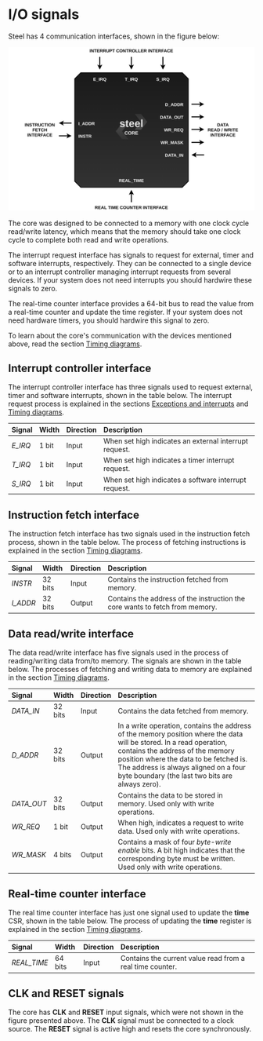 # I/O signals

Steel has 4 communication interfaces, shown in the figure below:

![Steel IO](images/steel-interface.png)

The core was designed to be connected to a memory with one clock cycle read/write latency, which means that the memory should take one clock cycle to complete both read and write operations.

The interrupt request interface has signals to request for external, timer and software interrupts, respectively. They can be connected to a single device or to an interrupt controller managing interrupt requests from several devices. If your system does not need interrupts you should hardwire these signals to zero.

The real-time counter interface provides a 64-bit bus to read the value from a real-time counter and update the time register. If your system does not need hardware timers, you should hardwire this signal to zero.

To learn about the core's communication with the devices mentioned above, read the section [Timing diagrams](timing.md).

## Interrupt controller interface

The interrupt controller interface has three signals used to request external, timer and software interrupts, shown in the table below. The interrupt request process is explained in the sections [Exceptions and interrupts](traps.md) and [Timing diagrams](timing.md#interrupt-request).

| **Signal**         | **Width**  | **Direction**  | **Description**                                                                                                                                                                        |
| :----------------- | :--------- | :------------- | :------------------------------------------------------------------------------------------------------------------------------------------------------------------------------------- |
| *E_IRQ*           | 1 bit      | Input          | When set high indicates an external interrupt request.                                                                                                                                     |
| *T_IRQ*           | 1 bit      | Input          | When set high indicates a timer interrupt request.                                                                                                                                         |
| *S_IRQ*           | 1 bit      | Input          | When set high indicates a software interrupt request.                                                                                                                                      |

## Instruction fetch interface

The instruction fetch interface has two signals used in the instruction fetch process, shown in the table below. The process of fetching instructions is explained in the section [Timing diagrams](timing.md#instruction-fetch).

| **Signal**        | **Width**  | **Direction**  | **Description**                                                                                                                                                                        |
| :---------------- | :--------- | :------------- | :------------------------------------------------------------------------------------------------------------------------------------------------------------------------------------- |
| *INSTR*           | 32 bits    | Input          | Contains the instruction fetched from memory.                                                                                                                                          |
| *I_ADDR*         | 32 bits    | Output         | Contains the address of the instruction the core wants to fetch from memory.                                                                                                           |

## Data read/write interface

The data read/write interface has five signals used in the process of reading/writing data from/to memory. The signals are shown in the table below. The processes of fetching and writing data to memory are explained in the section [Timing diagrams](timing.md#data-writing).

| **Signal**        | **Width**  | **Direction**  | **Description**                                                                                                                                                                                                                                                                               |
| :---------------- | :--------- | :------------- | :-------------------------------------------------------------------------------------------------------------------------------------------------------------------------------------------------------------------------------------------------------------------------------------------- |
| *DATA_IN*        | 32 bits    | Input          | Contains the data fetched from memory.                                                                                                                                                                                                                                                        |
| *D_ADDR*         | 32 bits    | Output         | In a write operation, contains the address of the memory position where the data will be stored. In a read operation, contains the address of the memory position where the data to be fetched is. The address is always aligned on a four byte boundary (the last two bits are always zero). |
| *DATA_OUT*       | 32 bits    | Output         | Contains the data to be stored in memory. Used only with write operations.                                                                                                                                                                                                                    |
| *WR_REQ*         | 1 bit      | Output         | When high, indicates a request to write data. Used only with write operations.                                                                                                                                                                                                                |
| *WR_MASK*        | 4 bits     | Output         | Contains a mask of four *byte-write enable* bits. A bit high indicates that the corresponding byte must be written. Used only with write operations.                                                                                                               |

## Real-time counter interface

The real time counter interface has just one signal used to update the **time** CSR, shown in the table below. The process of updating the **time** register is explained in the section [Timing diagrams](timing.md#time-csr-update).

| **Signal**  | **Width**  | **Direction**  | **Description**                                                                                                                                                                        |
| :---------- | :--------- | :------------- | :------------------------------------------------------------------------------------------------------------------------------------------------------------------------------------- |
| *REAL_TIME*  | 64 bits    | Input          | Contains the current value read from a real time counter.                                                                                                                              |

## CLK and RESET signals

The core has **CLK** and **RESET** input signals, which were not shown in the figure presented above. The **CLK** signal must be connected to a clock source. The **RESET** signal is active high and resets the core synchronously.
